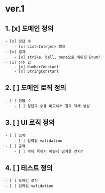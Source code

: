 # ver.1

## 1. [x] 도메인 정의
    - [x] 정답 수
        - [x] List<Integer> 필드
    - [x] 결과
        - [x] strike, ball, none으로 이뤄진 Enum?
    - [x] 상수 값
        - [x] NumberConstant
        - [x] StringConstant


## 2. [ ] 도메인 로직 정의
    - [ ] 정답 수
        - [ ] 정답과 수를 비교해서 결과 객체 생성


## 3. [ ] UI 로직 정의
    - [ ] 입력
        - [ ] 입력값 validation
    - [ ] 출력
        - [ ] 객체 쪽에서 어떻게 넘겨줄 건지?


## 4. [ ] 테스트 정의
    - [ ] 도메인 로직
    - [ ] 입력값 validation